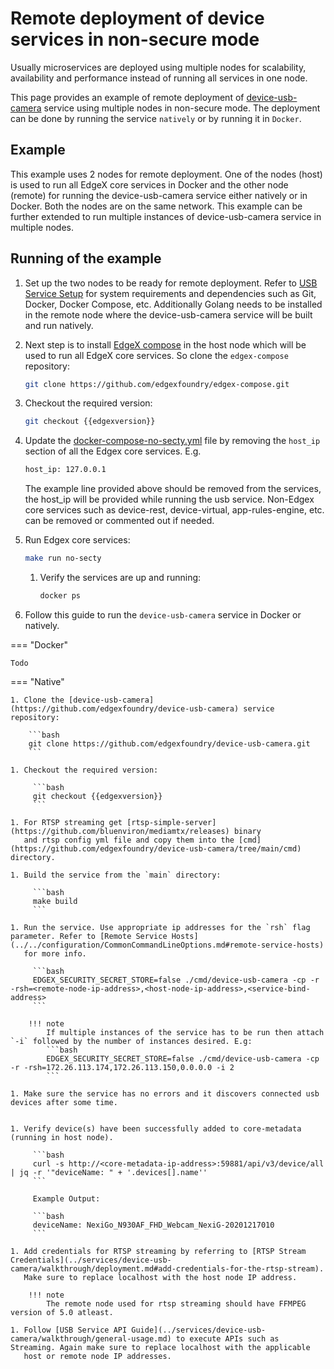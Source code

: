 # Remote deployment of device services in non-secure mode

Usually microservices are deployed using multiple nodes for scalability, availability and performance 
instead of running all services in one node.

This page provides an example of remote deployment of [device-usb-camera](../services/device-usb-camera/General.md) service using multiple nodes in non-secure mode.
The deployment can be done by running the service `natively` or by running it in `Docker`.

## Example
This example uses 2 nodes for remote deployment. One of the nodes (host) is used to run all EdgeX core services in Docker and the other node (remote)
for running the device-usb-camera service either natively or in Docker. Both the nodes are on the same network.
This example can be further extended to run multiple instances of device-usb-camera service in multiple nodes.

## Running of the example

1. Set up the two nodes to be ready for remote deployment. Refer to [USB Service Setup](../services/device-usb-camera/walkthrough/setup.md)
   for system requirements and dependencies such as Git, Docker, Docker Compose, etc. Additionally Golang needs to be installed
   in the remote node where the device-usb-camera service will be built and run natively.

1. Next step is to install [EdgeX compose](https://github.com/edgexfoundry/edgex-compose) in the host node which will be used to run all EdgeX core services. So clone the `edgex-compose`
   repository:

     ```bash
     git clone https://github.com/edgexfoundry/edgex-compose.git
     ```

1. Checkout the required version:

      ```bash
      git checkout {{edgexversion}}
      ```

1. Update the [docker-compose-no-secty.yml](https://github.com/edgexfoundry/edgex-compose/blob/main/docker-compose-no-secty.yml) file by removing the `host_ip` section of all the Edgex core services. E.g.
      ```bash
      host_ip: 127.0.0.1
      ```
   The example line provided above should be removed from the services, the host_ip will be provided while running the usb service.
   Non-Edgex core services such as device-rest, device-virtual, app-rules-engine, etc. can be removed or commented out if needed.

1. Run Edgex core services:

      ```bash
      make run no-secty
      ```

   1. Verify the services are up and running:

      ```bash
      docker ps 
      ```

1. Follow this guide to run the `device-usb-camera` service in Docker or natively.

=== "Docker"

    Todo

=== "Native"

    1. Clone the [device-usb-camera](https://github.com/edgexfoundry/device-usb-camera) service repository:

        ```bash
        git clone https://github.com/edgexfoundry/device-usb-camera.git
        ```
    
    1. Checkout the required version:

         ```bash
         git checkout {{edgexversion}}
         ```

    1. For RTSP streaming get [rtsp-simple-server](https://github.com/bluenviron/mediamtx/releases) binary
       and rtsp config yml file and copy them into the [cmd](https://github.com/edgexfoundry/device-usb-camera/tree/main/cmd) directory.

    1. Build the service from the `main` directory:

         ```bash
         make build
         ```

    1. Run the service. Use appropriate ip addresses for the `rsh` flag parameter. Refer to [Remote Service Hosts](../../configuration/CommonCommandLineOptions.md#remote-service-hosts)
       for more info.

         ```bash
         EDGEX_SECURITY_SECRET_STORE=false ./cmd/device-usb-camera -cp -r -rsh=<remote-node-ip-address>,<host-node-ip-address>,<service-bind-address>
         ```

        !!! note
            If multiple instances of the service has to be run then attach `-i` followed by the number of instances desired. E.g:
            ```bash
            EDGEX_SECURITY_SECRET_STORE=false ./cmd/device-usb-camera -cp -r -rsh=172.26.113.174,172.26.113.150,0.0.0.0 -i 2
            ```

    1. Make sure the service has no errors and it discovers connected usb devices after some time. 


    1. Verify device(s) have been successfully added to core-metadata (running in host node).

         ```bash
         curl -s http://<core-metadata-ip-address>:59881/api/v3/device/all | jq -r '"deviceName: " + '.devices[].name''
         ```

         Example Output:

         ```bash
         deviceName: NexiGo_N930AF_FHD_Webcam_NexiG-20201217010
         ```
         
    1. Add credentials for RTSP streaming by referring to [RTSP Stream Credentials](../services/device-usb-camera/walkthrough/deployment.md#add-credentials-for-the-rtsp-stream).
       Make sure to replace localhost with the host node IP address.

        !!! note
            The remote node used for rtsp streaming should have FFMPEG version of 5.0 atleast.

    1. Follow [USB Service API Guide](../services/device-usb-camera/walkthrough/general-usage.md) to execute APIs such as Streaming. Again make sure to replace localhost with the applicable
       host or remote node IP addresses.





